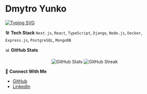 
# Dmytro Yunko
[![Typing SVG](https://readme-typing-svg.herokuapp.com?font=JetBrains+Mono&weight=800&size=25&pause=1000&color=6de386&width=435&lines=Full-Stack+Developer+)](https://git.io/typing-svg)

🛠️ **Tech Stack**
 `Next.js`, `React`, `TypeScript`, `Django`,
  `Node.js`, `Docker`, `Express.js`, `PostgreSQL`, `MongoDB`


📊 **GitHub Stats**
<p align="center">
  <img src="https://github-readme-stats.vercel.app/api?username=tondeee&show_icons=true&theme=dark" alt="GitHub Stats" />
  <img src="https://github-readme-streak-stats.herokuapp.com/?user=tondeee&theme=dark" alt="GitHub Streak" />
</p>

🤝 **Connect With Me**
- [GitHub](https://github.com/tondeee)
- [LinkedIn](https://www.linkedin.com/in/dmytro-yunko-929228253/)
